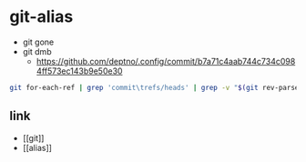 # git-alias

- git gone
- git dmb
  + https://github.com/deptno/.config/commit/b7a71c4aab744c734c0984ff573ec143b9e50e30
```sh 
git for-each-ref | grep 'commit\trefs/heads' | grep -v "$(git rev-parse @)" | awk '{print $3}' | sed 's|refs/heads/||' | xargs -I {} sh -c 'git branch --contains {} | grep "* " > /dev/null && [ $? -eq 0 ] && git branch -d {}' 
```

## link
- [[git]]
- [[alias]]
